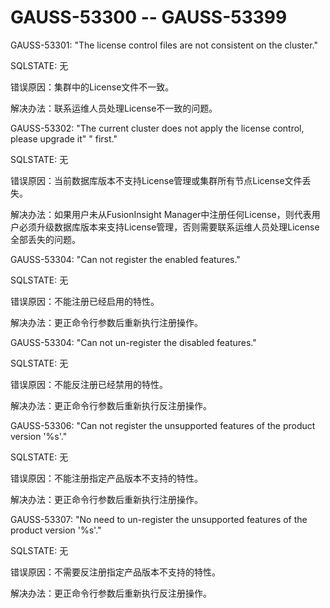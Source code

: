# GAUSS-53300 -- GAUSS-53399<a name="ZH-CN_TOPIC_0302073219"></a>


GAUSS-53301: "The license control files are not consistent on the cluster."

SQLSTATE: 无

错误原因：集群中的License文件不一致。

解决办法：联系运维人员处理License不一致的问题。

GAUSS-53302: "The current cluster does not apply the license control, please upgrade it"       " first."

SQLSTATE: 无

错误原因：当前数据库版本不支持License管理或集群所有节点License文件丢失。

解决办法：如果用户未从FusionInsight Manager中注册任何License，则代表用户必须升级数据库版本来支持License管理，否则需要联系运维人员处理License全部丢失的问题。



GAUSS-53304: "Can not register the enabled features."

SQLSTATE: 无

错误原因：不能注册已经启用的特性。

解决办法：更正命令行参数后重新执行注册操作。

GAUSS-53304: "Can not un-register the disabled features."

SQLSTATE: 无

错误原因：不能反注册已经禁用的特性。

解决办法：更正命令行参数后重新执行反注册操作。

GAUSS-53306: "Can not register the unsupported features of the product version '%s'."

SQLSTATE: 无

错误原因：不能注册指定产品版本不支持的特性。

解决办法：更正命令行参数后重新执行注册操作。

GAUSS-53307: "No need to un-register the unsupported features of the product version '%s'."

SQLSTATE: 无

错误原因：不需要反注册指定产品版本不支持的特性。

解决办法：更正命令行参数后重新执行反注册操作。

